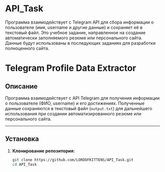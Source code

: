 # API_Task
Программа взаимодействует с Telegram API для сбора информации о пользователе (имя, username и другие данные) и сохраняет её в текстовый файл. Это учебное задание, направленное на создание автоматически заполняемого резюме или персонального сайта. Данные будут использованы в последующих заданиях для разработки полноценного сайта.


# Telegram Profile Data Extractor

## Описание
Программа взаимодействует с API Telegram для получения информации о пользователе (ФИО, username) и его достижениях. Полученные данные сохраняются в текстовый файл (`output.txt`) для дальнейшего использования при создании автоматизированного резюме или персонального сайта.

---

## Установка

1. **Клонирование репозитория:**
   ```bash
   git clone https://github.com/LORDOFKITTENS/API_Task.git
   cd API_Task
